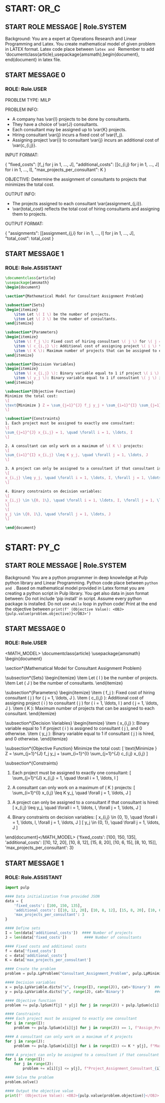 # START: OR_C 
## START ROLE MESSAGE | Role.SYSTEM 
Background: You are a expert at Operations Research and Linear Programming and Latex. You create mathematical model of given problem in LATEX format. Latex code place between ```latex and ``` Remember to add 'documentclass{article},usepackage{amsmath},begin{document}, end{document} in latex file. 
## START MESSAGE 0 
### ROLE: Role.USER
<DESCRIPTION>
PROBLEM TYPE: MILP

PROBLEM INFO:

- A company has \var{I} projects to be done by consultants.
- They have a choice of \var{J} consultants.
- Each consultant may be assigned up to \var{K} projects. 
- Hiring consultant \var{j} incurs a fixed cost of \var{f_j}.
- Assigning project \var{i} to consultant \var{j} incurs an additional cost of \var{c_{i,j}}.

INPUT FORMAT: 

{
    "fixed_costs": [f_j for j in 1, ..., J],
    "additional_costs": [[c_{i,j} for j in 1, ..., J] for i in 1, ..., I],
    "max_projects_per_consultant": K
}

OBJECTIVE: Determine the assignment of consultants to projects that minimizes the total cost.

OUTPUT INFO:

- The projects assigned to each consultant \var{assignment_{j,i}}.
- \var{total_cost} reflects the total cost of hiring consultants and assigning them to projects.

OUTPUT FORMAT:

{
    "assignments": [[assignment_{j,i} for i in 1, ..., I] for j in 1, ..., J],
    "total_cost": total_cost
}
</DESCRIPTION>


## START MESSAGE 1 
### ROLE: Role.ASSISTANT
```latex
\documentclass{article}
\usepackage{amsmath}
\begin{document}

\section*{Mathematical Model for Consultant Assignment Problem}

\subsection*{Sets}
\begin{itemize}
    \item Let \( I \) be the number of projects.
    \item Let \( J \) be the number of consultants.
\end{itemize}

\subsection*{Parameters}
\begin{itemize}
    \item \( f_j \): Fixed cost of hiring consultant \( j \) for \( j = 1, \ldots, J \).
    \item \( c_{i,j} \): Additional cost of assigning project \( i \) to consultant \( j \) for \( i = 1, \ldots, I \) and \( j = 1, \ldots, J \).
    \item \( K \): Maximum number of projects that can be assigned to each consultant.
\end{itemize}

\subsection*{Decision Variables}
\begin{itemize}
    \item \( x_{i,j} \): Binary variable equal to 1 if project \( i \) is assigned to consultant \( j \), and 0 otherwise.
    \item \( y_j \): Binary variable equal to 1 if consultant \( j \) is hired, and 0 otherwise.
\end{itemize}

\subsection*{Objective Function}
Minimize the total cost:
\[
\text{Minimize } Z = \sum_{j=1}^{J} f_j y_j + \sum_{i=1}^{I} \sum_{j=1}^{J} c_{i,j} x_{i,j}
\]

\subsection*{Constraints}
1. Each project must be assigned to exactly one consultant:
\[
\sum_{j=1}^{J} x_{i,j} = 1, \quad \forall i = 1, \ldots, I
\]

2. A consultant can only work on a maximum of \( K \) projects:
\[
\sum_{i=1}^{I} x_{i,j} \leq K y_j, \quad \forall j = 1, \ldots, J
\]

3. A project can only be assigned to a consultant if that consultant is hired:
\[
x_{i,j} \leq y_j, \quad \forall i = 1, \ldots, I, \forall j = 1, \ldots, J
\]

4. Binary constraints on decision variables:
\[
x_{i,j} \in \{0, 1\}, \quad \forall i = 1, \ldots, I, \forall j = 1, \ldots, J
\]
\[
y_j \in \{0, 1\}, \quad \forall j = 1, \ldots, J
\]

\end{document}
```

# START: PY_C 
## START ROLE MESSAGE | Role.SYSTEM 
Background: You are a python programmer in deep knowledge at Pulp python library and Linear Programming. Python code place between ```python and ```. Based on mathematical model provided in Latex format you are creating a python script in Pulp library. You get also data in json format between: <DATA></DATA> Do not include 'pip install' in script. Assume every python package is installed. Do not use `while` loop in python code! Print at the end the objective between <OBJ></OBJ> `print(f' (Objective Value): <OBJ>{pulp.value(problem.objective)}</OBJ>')` 
## START MESSAGE 0 
### ROLE: Role.USER
<MATH_MODEL>
\documentclass{article}
\usepackage{amsmath}
\begin{document}

\section*{Mathematical Model for Consultant Assignment Problem}

\subsection*{Sets}
\begin{itemize}
    \item Let \( I \) be the number of projects.
    \item Let \( J \) be the number of consultants.
\end{itemize}

\subsection*{Parameters}
\begin{itemize}
    \item \( f_j \): Fixed cost of hiring consultant \( j \) for \( j = 1, \ldots, J \).
    \item \( c_{i,j} \): Additional cost of assigning project \( i \) to consultant \( j \) for \( i = 1, \ldots, I \) and \( j = 1, \ldots, J \).
    \item \( K \): Maximum number of projects that can be assigned to each consultant.
\end{itemize}

\subsection*{Decision Variables}
\begin{itemize}
    \item \( x_{i,j} \): Binary variable equal to 1 if project \( i \) is assigned to consultant \( j \), and 0 otherwise.
    \item \( y_j \): Binary variable equal to 1 if consultant \( j \) is hired, and 0 otherwise.
\end{itemize}

\subsection*{Objective Function}
Minimize the total cost:
\[
\text{Minimize } Z = \sum_{j=1}^{J} f_j y_j + \sum_{i=1}^{I} \sum_{j=1}^{J} c_{i,j} x_{i,j}
\]

\subsection*{Constraints}
1. Each project must be assigned to exactly one consultant:
\[
\sum_{j=1}^{J} x_{i,j} = 1, \quad \forall i = 1, \ldots, I
\]

2. A consultant can only work on a maximum of \( K \) projects:
\[
\sum_{i=1}^{I} x_{i,j} \leq K y_j, \quad \forall j = 1, \ldots, J
\]

3. A project can only be assigned to a consultant if that consultant is hired:
\[
x_{i,j} \leq y_j, \quad \forall i = 1, \ldots, I, \forall j = 1, \ldots, J
\]

4. Binary constraints on decision variables:
\[
x_{i,j} \in \{0, 1\}, \quad \forall i = 1, \ldots, I, \forall j = 1, \ldots, J
\]
\[
y_j \in \{0, 1\}, \quad \forall j = 1, \ldots, J
\]

\end{document}</MATH_MODEL>
<DATA>
{'fixed_costs': [100, 150, 135], 'additional_costs': [[10, 12, 20], [10, 8, 12], [15, 8, 20], [10, 6, 15], [8, 10, 15]], 'max_projects_per_consultant': 3}</DATA>


## START MESSAGE 1 
### ROLE: Role.ASSISTANT
```python
import pulp

#### Data initialization from provided JSON
data = {
    'fixed_costs': [100, 150, 135],
    'additional_costs': [[10, 12, 20], [10, 8, 12], [15, 8, 20], [10, 6, 15], [8, 10, 15]],
    'max_projects_per_consultant': 3
}

#### Define sets
I = len(data['additional_costs'])  #### Number of projects
J = len(data['fixed_costs'])        #### Number of consultants

#### Fixed costs and additional costs
f = data['fixed_costs']
c = data['additional_costs']
K = data['max_projects_per_consultant']

#### Create the problem
problem = pulp.LpProblem("Consultant_Assignment_Problem", pulp.LpMinimize)

#### Decision variables
x = pulp.LpVariable.dicts("x", (range(I), range(J)), cat='Binary')  #### Project assignment
y = pulp.LpVariable.dicts("y", range(J), cat='Binary')              #### Consultant hiring

#### Objective function
problem += pulp.lpSum(f[j] * y[j] for j in range(J)) + pulp.lpSum(c[i][j] * x[i][j] for i in range(I) for j in range(J)), "Total_Cost"

#### Constraints
#### Each project must be assigned to exactly one consultant
for i in range(I):
    problem += pulp.lpSum(x[i][j] for j in range(J)) == 1, f"Assign_Project_{i}"

#### A consultant can only work on a maximum of K projects
for j in range(J):
    problem += pulp.lpSum(x[i][j] for i in range(I)) <= K * y[j], f"Max_Projects_Consultant_{j}"

#### A project can only be assigned to a consultant if that consultant is hired
for i in range(I):
    for j in range(J):
        problem += x[i][j] <= y[j], f"Project_Assignment_Consultant_{i}_{j}"

#### Solve the problem
problem.solve()

#### Output the objective value
print(f' (Objective Value): <OBJ>{pulp.value(problem.objective)}</OBJ>')
```

